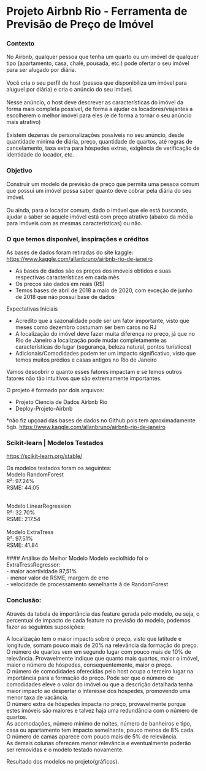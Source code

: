 # Projeto Airbnb Rio - Ferramenta de Previsão de Preço de Imóvel 

### Contexto

No Airbnb, qualquer pessoa que tenha um quarto ou um imóvel de qualquer tipo (apartamento, casa, chalé, pousada, etc.) pode ofertar o seu imóvel para ser alugado por diária.<br>
<br>
Você cria o seu perfil de host (pessoa que disponibiliza um imóvel para aluguel por diária) e cria o anúncio do seu imóvel.<br>
<br>
Nesse anúncio, o host deve descrever as características do imóvel da forma mais completa possível, de forma a ajudar os locadores/viajantes a escolherem o melhor imóvel para eles (e de forma a tornar o seu anúncio mais atrativo)<br>
<br>
Existem dezenas de personalizações possíveis no seu anúncio, desde quantidade mínima de diária, preço, quantidade de quartos, até regras de cancelamento, taxa extra para hóspedes extras, exigência de verificação de identidade do locador, etc.<br>

### Objetivo

Construir um modelo de previsão de preço que permita uma pessoa comum que possui um imóvel possa saber quanto deve cobrar pela diária do seu imóvel.<br>
<br>
Ou ainda, para o locador comum, dado o imóvel que ele está buscando, ajudar a saber se aquele imóvel está com preço atrativo (abaixo da média para imóveis com as mesmas características) ou não.

### O que temos disponível, inspirações e créditos

As bases de dados foram retiradas do site kaggle: <https://www.kaggle.com/allanbruno/airbnb-rio-de-janeiro>

- As bases de dados são os preços dos imóveis obtidos e suas respectivas características em cada mês.
- Os preços são dados em reais (R$)
- Temos bases de abril de 2018 a maio de 2020, com exceção de junho de 2018 que não possui base de dados

Expectativas Iniciais

- Acredito que a sazonalidade pode ser um fator importante, visto que meses como dezembro costumam ser bem caros no RJ
- A localização do imóvel deve fazer muita diferença no preço, já que no Rio de Janeiro a localização pode mudar completamente as características do lugar (segurança, beleza natural, pontos turísticos)
- Adicionais/Comodidades podem ter um impacto significativo, visto que temos muitos prédios e casas antigos no Rio de Janeiro

Vamos descobrir o quanto esses fatores impactam e se temos outros fatores não tão intuitivos que são extremamente importantes.

O projeto é formado por dois arquivos:
 - Projeto Ciencia de Dados Airbnb Rio
 - Deploy-Projeto-Airbnb
 
*não fiz upçoad das bases de dados no Github pois tem aproximadamente 5gb. 
<https://www.kaggle.com/allanbruno/airbnb-rio-de-janeiro>

### Scikit-learn | Modelos Testados
<https://scikit-learn.org/stable/><br>

Os modelos testados foram os seguintes:<br>
Modelo RandomForest<br>
   R²: 97.24%<br>
 RSME: 44.05<br>

<br>
Modelo LinearRegression<br>
   R²: 32.70%<br>
 RSME: 217.54<br>

<br>
Modelo ExtraTress<br>
   R²: 97.51%<br>
 RSME: 41.84<br>

<br>
#### Análise do Melhor Modelo
Modelo exclolhido foi o ExtraTressRegressor:<br>
 - maior acertividade 97,51%<br>
 - menor valor de RSME, margem de erro<br>
 - velocidade de processamento semelhante à de RandomForest<br>

### Conclusão:
Através da tabela de importância das feature gerada pelo modelo, ou seja, o percentual de impacto de cada feature na previsão do modelo, podemos fazer as seguintes suposições:<br>

A localização tem o maior impacto sobre o preço, visto que latitude e longitude, somam pouco mais de 20% na relevância da formação do preço.<br>
O número de quartos vem em segundo lugar com pouco mais de 10% de relevância. Provavelmente indique que quanto mais quartos, maior o imóvel, maior o número de hóspedes, consequentemente, maior o preço.<br>
O número de comodidades oferecidas pelo host ocupa o terceiro lugar na importância para a formação do preço. Pode ser que o número de comodidades eleve o valor do imóvel ou que a descrição detalhada tenha maior impacto ao despertar o interesse dos hóspedes, promovendo uma menor taxa de vacância.<br>
O número extra de hóspedes impacta no preço, provavelmente porque estes imóveis são maiores e talvez haja uma redundância com o número de quartos.<br>
As acomodações, número mínimo de noites, número de banheiros e tipo, casa ou apartamento tem impacto semelhante, pouco menos de 8% cada.<br>
O número de camas aparece com pouco mais de 5% de relevância.<br>
As demais colunas oferecem menor relevância e eventualmente poderão ser removidas e o modelo testado novamente.

Resultado dos modelos no projeto(gráficos).

